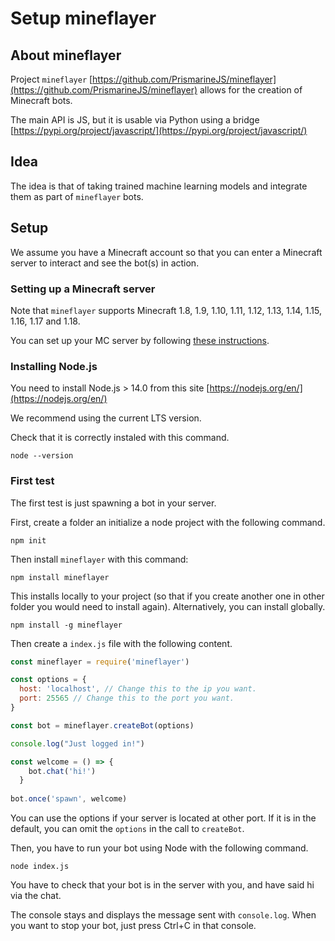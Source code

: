 # Setup mineflayer

## About mineflayer

Project `mineflayer` [https://github.com/PrismarineJS/mineflayer](https://github.com/PrismarineJS/mineflayer) allows for the creation of Minecraft bots. 

The main API is JS, but it is usable via Python using a bridge [https://pypi.org/project/javascript/](https://pypi.org/project/javascript/)

## Idea

The idea is that of taking trained machine learning models and integrate them as part of `mineflayer` bots.

## Setup

We assume you have a Minecraft account so that you can enter a Minecraft server to interact and see the bot(s) in action. 

### Setting up a Minecraft server

Note that `mineflayer` supports Minecraft 1.8, 1.9, 1.10, 1.11, 1.12, 1.13, 1.14, 1.15, 1.16, 1.17 and 1.18.

You can set up your MC server by following [these instructions](MCServer.md). 

### Installing Node.js

You need to install Node.js > 14.0 from this site [https://nodejs.org/en/](https://nodejs.org/en/)

We recommend using the current LTS version.

Check that it is correctly instaled with this command.

```
node --version
```

### First test

The first test is just spawning a bot in your server. 

First, create a folder an initialize a node project with the following command.

```
npm init 
```

Then install `mineflayer` with this command:

```
npm install mineflayer
```

This installs locally to your project (so that if you create another one in other folder you would need to install again). Alternatively, you can install globally.
```
npm install -g mineflayer
```

Then create a `index.js` file with the following content. 
```javascript 
const mineflayer = require('mineflayer')

const options = {
  host: 'localhost', // Change this to the ip you want.
  port: 25565 // Change this to the port you want.
}

const bot = mineflayer.createBot(options)

console.log("Just logged in!")

const welcome = () => {
    bot.chat('hi!')
  }
  
bot.once('spawn', welcome)
```
You can use the options if your server is located at other port. If it is in the default, you can omit the `options` in the call to `createBot`.

Then, you have to run your bot using Node with the following command.

```
node index.js
```

You have to check that your bot is in the server with you, and have said hi via the chat. 

The console stays and displays the message sent with `console.log`. When you want to stop your bot, just press Ctrl+C in that console. 